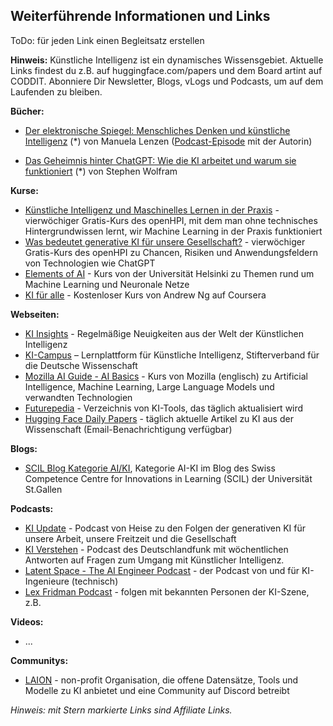 ## Weiterführende Informationen und Links

ToDo: für jeden Link einen Begleitsatz erstellen

**Hinweis:** Künstliche Intelligenz ist ein dynamisches Wissensgebiet. Aktuelle Links findest du z.B. auf huggingface.com/papers und dem Board artint auf CODDIT. Abonniere Dir Newsletter, Blogs, vLogs und Podcasts, um auf dem Laufenden zu bleiben.

**Bücher:**

- [Der elektronische Spiegel: Menschliches Denken und künstliche Intelligenz](https://amzn.to/474vhXX) (*) von Manuela Lenzen ([Podcast-Episode](https://www1.wdr.de/mediathek/audio/wdr5/wdr5-das-philosophische-radio/audio-manuela-lenzen-kuenstliche-intelligenz-100.html) mit der Autorin)

- [Das Geheimnis hinter ChatGPT: Wie die KI arbeitet und warum sie funktioniert](https://amzn.to/4ao2HUG) (*) von Stephen Wolfram

**Kurse:**

- [Künstliche Intelligenz und Maschinelles Lernen in der Praxis](https://open.hpi.de/courses/kipraxis2021) - vierwöchiger Gratis-Kurs des openHPI, mit dem man ohne technisches Hintergrundwissen lernt, wir Machine Learning in der Praxis funktioniert
- [Was bedeutet generative KI für unsere Gesellschaft?](https://open.hpi.de/courses/kizukunft2023) - vierwöchiger Gratis-Kurs des openHPI zu Chancen, Risiken und Anwendungsfeldern von Technologien wie ChatGPT
- [Elements of AI](https://course.elementsofai.com/de/) - Kurs von der Universität Helsinki zu Themen rund um Machine Learning und Neuronale Netze 
- [KI für alle](https://www.coursera.org/learn/ai-for-everyone-de) - Kostenloser Kurs von Andrew Ng auf Coursera

**Webseiten:**

- [KI Insights](https://www.ki-insights.com/) - Regelmäßige Neuigkeiten aus der Welt der Künstlichen Intelligenz
- [KI-Campus](https://www.ki-campus.org) – Lernplattform für Künstliche Intelligenz, Stifterverband für die Deutsche Wissenschaft
- [Mozilla AI Guide - AI Basics](https://ai-guide.future.mozilla.org/content/ai-basics/) - Kurs von Mozilla (englisch) zu Artificial Intelligence, Machine Learning, Large Language Models und verwandten Technologien 
- [Futurepedia](https://www.futurepedia.io/) - Verzeichnis von KI-Tools, das täglich aktualisiert wird
- [Hugging Face Daily Papers](https://huggingface.co/papers) - täglich aktuelle Artikel zu KI aus der Wissenschaft (Email-Benachrichtigung verfügbar)

**Blogs:**

- [SCIL Blog Kategorie AI/KI](https://www.scil.ch/tag/ai-ki/), Kategorie AI-KI im Blog des Swiss Competence Centre for Innovations in Learning (SCIL) der Universität St.Gallen

**Podcasts:**

- [KI Update](https://kiupdate.podigee.io/) - Podcast von Heise zu den Folgen der generativen KI für unsere Arbeit, unsere Freitzeit und die Gesellschaft
- [KI Verstehen](https://www.deutschlandfunk.de/ki-verstehen-102.html) - Podcast des Deutschlandfunk mit wöchentlichen Antworten auf Fragen zum Umgang mit Künstlicher Intelligenz.
- [Latent Space - The AI Engineer Podcast](https://www.latent.space/podcast) - der Podcast von und für KI-Ingenieure (technisch)
- [Lex Fridman Podcast](https://lexfridman.com/podcast/) - folgen mit bekannten Personen der KI-Szene, z.B.

**Videos:**

- ...

**Communitys:**

- [LAION](https://laion.ai) - non-profit Organisation, die offene Datensätze, Tools und Modelle zu KI anbietet und eine Community auf Discord betreibt

*Hinweis: mit Stern markierte Links sind Affiliate Links.* 

